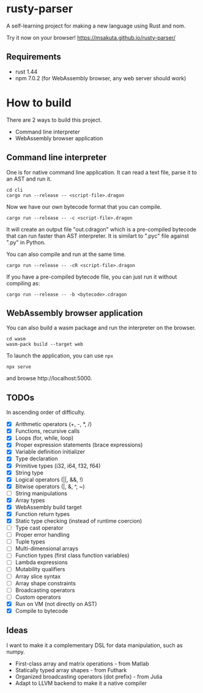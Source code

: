 # rusty-parser

A self-learning project for making a new language using Rust and nom.

Try it now on your browser! https://msakuta.github.io/rusty-parser/

## Requirements

* rust 1.44
* npm 7.0.2 (for WebAssembly browser, any web server should work)


# How to build

There are 2 ways to build this project.

* Command line interpreter
* WebAssembly browser application

## Command line interpreter

One is for native command line application.
It can read a text file, parse it to an AST and run it.

    cd cli
    cargo run --release -- <script-file>.dragon

Now we have our own bytecode format that you can compile.

    cargo run --release -- -c <script-file>.dragon

It will create an output file "out.cdragon" which is a pre-compiled bytecode
that can run faster than AST interpreter.
It is similart to ".pyc" file against ".py" in Python.

You can also compile and run at the same time.

    cargo run --release -- -cR <script-file>.dragon

If you have a pre-compiled bytecode file, you can just run it without compiling as:

    cargo run --release -- -b <bytecode>.cdragon


## WebAssembly browser application

You can also build a wasm package and run the interpreter on the browser.

    cd wasm
    wasm-pack build --target web

To launch the application, you can use `npx`

    npx serve

and browse http://localhost:5000.

## TODOs

In ascending order of difficulty.

* [x] Arithmetic operators (+, -, *, /)
* [x] Functions, recursive calls
* [x] Loops (for, while, loop)
* [x] Proper expression statements (brace expressions)
* [x] Variable definition initializer
* [x] Type declaration
* [x] Primitive types (i32, i64, f32, f64)
* [x] String type
* [x] Logical operators (||, &&, !)
* [x] Bitwise operators (|, &, ^, ~)
* [ ] String manipulations
* [x] Array types
* [x] WebAssembly build target
* [x] Function return types
* [x] Static type checking (instead of runtime coercion)
* [ ] Type cast operator
* [ ] Proper error handling
* [ ] Tuple types
* [ ] Multi-dimensional arrays
* [ ] Function types (first class function variables)
* [ ] Lambda expressions
* [ ] Mutability qualifiers
* [ ] Array slice syntax
* [ ] Array shape constraints
* [ ] Broadcasting operators
* [ ] Custom operators
* [x] Run on VM (not directly on AST)
* [x] Compile to bytecode

## Ideas

I want to make it a complementary DSL for data manipulation, such as numpy.

* First-class array and matrix operations - from Matlab
* Statically typed array shapes - from Futhark
* Organized broadcasting operators (dot prefix) - from Julia
* Adapt to LLVM backend to make it a native compiler
